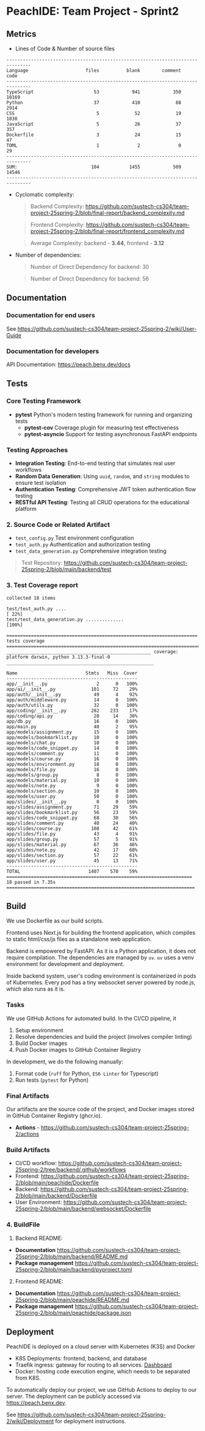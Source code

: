 # PeachIDE: Team Project - Sprint2

## Metrics

- Lines of Code & Number of source files
```
-------------------------------------------------------------------------------
Language                     files          blank        comment           code
-------------------------------------------------------------------------------
TypeScript                      53            941            350          10169
Python                          37            410             88           2914
CSS                              5             52             19           1030
JavaScript                       5             26             37            357
Dockerfile                       3             24             15             47
TOML                             1              2              0             29
-------------------------------------------------------------------------------
SUM:                           104           1455            509          14546
-------------------------------------------------------------------------------
```
- Cyclomatic complexity:
    > Backend Complexity: https://github.com/sustech-cs304/team-project-25spring-2/blob/final-report/backend_complexity.md

    > Frontend Complexity: https://github.com/sustech-cs304/team-project-25spring-2/blob/final-report/frontend_complexity.md

    > Average Complexity: backend - **3.44**, frontend - **3.12**
- Number of dependencies:
    > Number of Direct Dependency for backend: 30

    > Number of Direct Dependency for backend: 56
## Documentation

### Documentation for end users

See https://github.com/sustech-cs304/team-project-25spring-2/wiki/User-Guide

### Documentation for developers

API Documentation: https://peach.benx.dev/docs

## Tests

### Core Testing Framework

- **pytest** Python's modern testing framework for running and organizing tests
    - **pytest-cov** Coverage plugin for measuring test effectiveness
    - **pytest-asyncio** Support for testing asynchronous FastAPI endpoints

### Testing Approaches

- **Integration Testing**: End-to-end testing that simulates real user workflows
- **Random Data Generation**: Using `uuid`, `random`, and `string` modules to ensure test isolation
- **Authentication Testing**: Comprehensive JWT token authentication flow testing
- **RESTful API Testing**: Testing all CRUD operations for the educational platform

### 2. Source Code or Related Artifact

- `test_config.py` Test environment configuration
- `test_auth.py` Authentication and authorization testing
- `test_data_generation.py` Comprehensive integration testing

> Test Repository: https://github.com/sustech-cs304/team-project-25spring-2/blob/main/backend/test

### 3. Test Coverage report

```
collected 18 items                                                                                                                                          

test/test_auth.py ....                                                                                                                                [ 22%]
test/test_data_generation.py ..............                                                                                                           [100%]

====================================================================== tests coverage =======================================================================
_____________________________________________________ coverage: platform darwin, python 3.13.3-final-0 ______________________________________________________

Name                         Stmts   Miss  Cover
------------------------------------------------
app/__init__.py                  2      0   100%
app/ai/__init__.py             101     72    29%
app/auth/__init__.py            49      4    92%
app/auth/middleware.py          14      0   100%
app/auth/utils.py               32      0   100%
app/coding/__init__.py         282    233    17%
app/coding/api.py               20     14    30%
app/db.py                       16      0   100%
app/main.py                     40      2    95%
app/models/assignment.py        15      0   100%
app/models/bookmarklist.py      10      0   100%
app/models/chat.py              10      0   100%
app/models/code_snippet.py      14      0   100%
app/models/comment.py           11      0   100%
app/models/course.py            16      0   100%
app/models/environment.py       18      0   100%
app/models/file.py              16      0   100%
app/models/group.py              8      0   100%
app/models/material.py          10      0   100%
app/models/note.py               9      0   100%
app/models/section.py           10      0   100%
app/models/user.py              50      0   100%
app/slides/__init__.py           0      0   100%
app/slides/assignment.py        71     29    59%
app/slides/bookmarklist.py      56     23    59%
app/slides/code_snippet.py      68     30    56%
app/slides/comment.py           40     24    40%
app/slides/course.py           108     42    61%
app/slides/file.py              43      4    91%
app/slides/group.py             57      5    91%
app/slides/material.py          67     36    46%
app/slides/note.py              42     17    60%
app/slides/section.py           57     22    61%
app/slides/user.py              45     13    71%
------------------------------------------------
TOTAL                         1407    570    59%
==================================================================== 18 passed in 7.35s =====================================================================
```

## Build

We use Dockerfile as our build scripts.

Frontend uses Next.js for building the frontend application, which compiles to
static html/css/js files as a standalone web application.

Backend is empowered by FastAPI. As it is a Python application, it does not require compilation. The dependencies are managed by `uv`. `uv` uses a venv environment for development and deployment.

Inside backend system, user's coding environment is containerized in pods of Kubernetes. Every pod has a tiny websocket server powered by node.js, which also runs as it is.

### Tasks

We use GitHub Actions for automated build. In the CI/CD pipeline, it
1. Setup environment
2. Resolve dependencies and build the project (involves compiler linting)
3. Build Docker images
4. Push Docker images to GitHub Container Registry

In development, we do the following manually:
1. Format code (`ruff` for Python, `ES6 Linter` for Typescript)
2. Run tests (`pytest` for Python)

### Final Artifacts

Our artifacts are the source code of the project, and Docker images stored in GitHub Container Registry (ghcr.io).
- **Actions** - https://github.com/sustech-cs304/team-project-25spring-2/actions

### Build Artifacts

- CI/CD workflow: https://github.com/sustech-cs304/team-project-25spring-2/tree/backend/.github/workflows
- Frontend: https://github.com/sustech-cs304/team-project-25spring-2/blob/main/peachide/Dockerfile
- Backend: https://github.com/sustech-cs304/team-project-25spring-2/blob/main/backend/Dockerfile
- User Environment: https://github.com/sustech-cs304/team-project-25spring-2/blob/main/backend/websocket/Dockerfile

### 4. BuildFile

1. Backend README: 
- **Documentation** https://github.com/sustech-cs304/team-project-25spring-2/blob/main/backend/README.md
- **Package management** https://github.com/sustech-cs304/team-project-25spring-2/blob/main/backend/pyproject.toml
2. Frontend README: 
- **Documentation** https://github.com/sustech-cs304/team-project-25spring-2/blob/main/peachide/README.md
- **Package management** https://github.com/sustech-cs304/team-project-25spring-2/blob/main/peachide/package.json

## Deployment

PeachIDE is deployed on a cloud server with Kubernetes (K3S) and Docker
- K8S Deployments: frontend, backend, and database
- Traefik ingress: gateway for routing to all services. [ Dashboard ](https://traefik.peach.benx.dev/dashboard/)
- Docker: hosting code execution engine, which needs to be separated from K8S.

To automatically deploy our project, we use GitHub Actions to deploy to our server. The deployment can be publicly accessed via https://peach.benx.dev.

See https://github.com/sustech-cs304/team-project-25spring-2/wiki/Deployment for deployment instructions.
